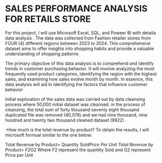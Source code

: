 # SALES PERFORMANCE ANALYSIS FOR RETAILS STORE

For this project, I will use Microsoft Excel, SQL, and Poweer Bi with detaila data analysis .
The data was collected from Fashion retailer stores from FOUR (4) different regions between 2023 to 2024.
This comprehensive dataset aims to offer insights into shopping habits and provide a valuable understanding of shopping patterns


The primary objective of this data analysis is to comprehend and identify trends in customer purchasing behavior.
It will involve analyzing the most frequently used product categories, identifying the region with the highest sales,
and examining how sales evolve month by month. In essence, this data analysis will aid in identifying the factors that influence customer behavior

Initial exploration of the sales data was carried out by data cleansing process where 50,000 initial dataset was cleansed.
in the process of cleansing, the total sum of forty thousand seventy eight thousand duplicated file was removed (40,078) and we had
nine thousand, nine hundred and twenty two thousand cleaned dataset (9922)  . 


-How much is the total  revenue by product?
To obtain the results, I will microsoft formual similar to the one below:

Total Revenue by Product= Quantity Sold*Price Per Unit
Total Revenue by Product= F2*G2
Where F2 represent the quantity Sold and G2 represent Price per Unit

